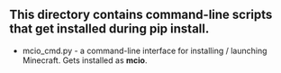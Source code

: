 ## This directory contains command-line scripts that get installed during pip install.

* mcio_cmd.py - a command-line interface for installing / launching Minecraft. Gets installed as **mcio**.
